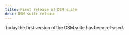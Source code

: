 ```yaml
---
title: First release of DSM suite
desc: DSM suite release
---
```


Today the first version of the DSM suite has been released.